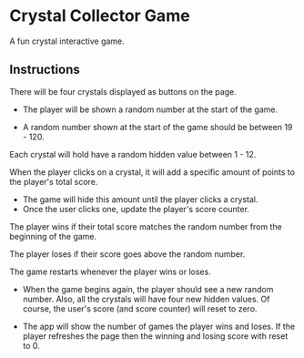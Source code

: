 # Crystal Collector Game

A fun crystal interactive game.

## Instructions

There will be four crystals displayed as buttons on the page.

   * The player will be shown a random number at the start of the game.
   
   * A random number shown at the start of the game should be between 19 - 120.

Each crystal will hold have a random hidden value between 1 - 12.

When the player clicks on a crystal, it will add a specific amount of points to the player's total score. 

  * The game will hide this amount until the player clicks a crystal.
  * Once the user clicks one, update the player's score counter.

The player wins if their total score matches the random number from the beginning of the game.

The player loses if their score goes above the random number.

The game restarts whenever the player wins or loses.

  * When the game begins again, the player should see a new random number. Also, all the crystals will have four new hidden values. Of course, the user's score (and score counter) will reset to zero.

  * The app will show the number of games the player wins and loses. If the player refreshes the page then the winning and losing score with reset to 0.
